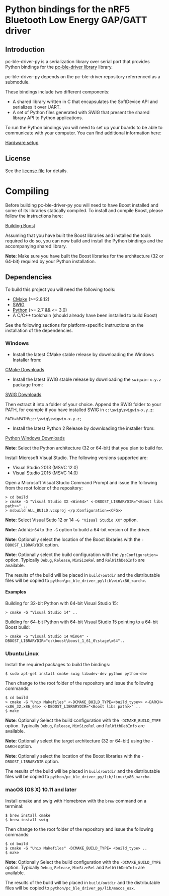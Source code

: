 # Python bindings for the nRF5 Bluetooth Low Energy GAP/GATT driver

## Introduction
pc-ble-driver-py is a serialization library over serial port that provides Python bindings
for the [pc-ble-driver  library](https://github.com/NordicSemiconductor/pc-ble-driver) library.

pc-ble-driver-py depends on the pc-ble-driver repository referrenced as a submodule.

These bindings include two different components:

* A shared library written in C that encapsulates the SoftDevice API and serializes it over UART.
* A set of Python files generated with SWIG that present the shared library API to Python applications.

To run the Python bindings you will need to set up your boards to be able to communicate with your computer.
You can find additional information here:

[Hardware setup](https://github.com/NordicSemiconductor/pc-ble-driver/tree/self_contained_driver#hardware-setup)

## License

See the [license file](LICENSE) for details.

# Compiling

Before building pc-ble-driver-py you will need to have Boost installed and some of its libraries statically compiled.
To install and compile Boost, please follow the instructions here:

[Building Boost](https://github.com/NordicSemiconductor/pc-ble-driver/tree/self_contained_driver#building-boost)

Assuming that you have built the Boost libraries and installed the tools required to do so, you can now build and install the Python bindings and the accompanying shared library.

**Note**: Make sure you have built the Boost libraries for the architecture (32 or 64-bit) required by your Python installation.

## Dependencies

To build this project you will need the following tools:

* [CMake](https://cmake.org/) (>=2.8.12)
* [SWIG](http://www.swig.org/)
* [Python](https://www.python.org/) (>= 2.7 && <= 3.0)
* A C/C++ toolchain (should already have been installed to build Boost)

See the following sections for platform-specific instructions on the installation of the dependencies.

### Windows 

* Install the latest CMake stable release by downloading the Windows Installer from:

[CMake Downloads](https://cmake.org/download/)

* Install the latest SWIG stable release by downloading the `swigwin-x.y.z` package from:

[SWIG Downloads](http://www.swig.org/download.html)

Then extract it into a folder of your choice. Append the SWIG folder to your PATH, for example if you have installed
SWIG in `c:\swig\swigwin-x.y.z`:

    PATH=%PATH%;c:\swig\swigwin-x.y.z;

* Install the latest Python 2 Release by downloading the installer from:

[Python Windows Downloads](https://www.python.org/downloads/windows/)

**Note**: Select the Python architecture (32 or 64-bit) that you plan to build for.

Install Microsoft Visual Studio. The following versions supported are:

* Visual Studio 2013 (MSVC 12.0)
* Visual Studio 2015 (MSVC 14.0)

Open a Microsoft Visual Studio Command Prompt and issue the following from the root folder of the repository:

    > cd build
    > cmake -G "Visual Studio XX <Win64>" <-DBOOST_LIBRARYDIR="<Boost libs path>>" ..
    > msbuild ALL_BUILD.vcxproj </p:Configuration=<CFG>>

**Note**: Select Visual Sutio 12 or 14 `-G "Visual Studio XX"` option.

**Note**: Add `Win64` to the `-G` option to build a 64-bit version of the driver.

**Note**: Optionally select the location of the Boost libraries with the `-DBOOST_LIBRARYDIR` option.

**Note**: Optionally select the build configuration with the `/p:Configuration=` option. Typically `Debug`, `Release`, `MinSizeRel` and `RelWithDebInfo` are available.

The results of the build will be placed in `build\outdir` and the distributable files will be copied to `python\pc_ble_driver_py\lib\win\x86_<arch>`.

#### Examples

Building for 32-bit Python with 64-bit Visual Studio 15:

    > cmake -G "Visual Studio 14" ..

Building for 64-bit Python with 64-bit Visual Studio 15 pointing to a 64-bit Boost build:

    > cmake -G "Visual Studio 14 Win64" -DBOOST_LIBRARYDIR="c:\boost\boost_1_61_0\stage\x64"..

### Ubuntu Linux

Install the required packages to build the bindings:

    $ sudo apt-get install cmake swig libudev-dev python python-dev

Then change to the root folder of the repository and issue the following commands:

    $ cd build
    > cmake -G "Unix Makefiles" <-DCMAKE_BUILD_TYPE=<build_type>> <-DARCH=<x86_32,x86_64>> <-DBOOST_LIBRARYDIR="<Boost libs path>>" ..
    $ make

**Note**: Optionally Select the build configuration with the `-DCMAKE_BUILD_TYPE` option. Typically `Debug`, `Release`, `MinSizeRel` and `RelWithDebInfo` are available.

**Note**: Optionally select the target architecture (32 or 64-bit) using the `-DARCH` option.

**Note**: Optionally select the location of the Boost libraries with the `-DBOOST_LIBRARYDIR` option.

The results of the build will be placed in `build/outdir` and the distributable files will be copied to `python/pc_ble_driver_py/lib/linux\x86_<arch>`.

### macOS (OS X) 10.11 and later

Install cmake and swig with Homebrew with the `brew` command on a terminal:

    $ brew install cmake
    $ brew install swig

Then change to the root folder of the repository and issue the following commands:

    $ cd build
    $ cmake -G "Unix Makefiles" -DCMAKE_BUILD_TYPE= <build_type> ..
    $ make

**Note**: Optionally Select the build configuration with the `-DCMAKE_BUILD_TYPE` option. Typically `Debug`, `Release`, `MinSizeRel` and `RelWithDebInfo` are available.

The results of the build will be placed in `build/outdir` and the distributable files will be copied to `python/pc_ble_driver_py/lib/macos_osx`.
